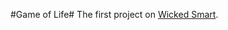#Game of Life#
The first project on [Wicked Smart](http://www.wickedlysmart.com/build-the-game-of-life/).
